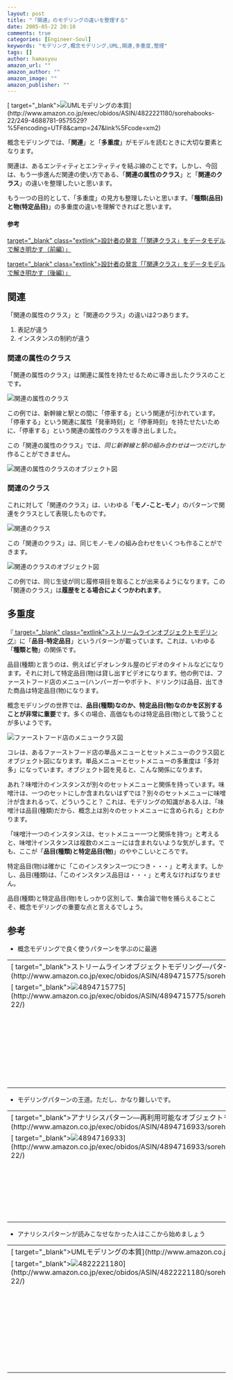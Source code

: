 ```yaml
---
layout: post
title: "「関連」のモデリングの違いを整理する"
date: 2005-05-22 20:10
comments: true
categories: [Engineer-Soul]
keywords: "モデリング,概念モデリング,UML,関連,多重度,整理"
tags: []
author: hamasyou
amazon_url: ""
amazon_author: ""
amazon_image: ""
amazon_publisher: ""
---
```


<p>
[ target="_blank"><img src="http://images-jp.amazon.com/images/P/4822221180.09.MZZZZZZZ.jpg"   border="0" alt="UMLモデリングの本質" />](http://www.amazon.co.jp/exec/obidos/ASIN/4822221180/sorehabooks-22/249-4688781-9575529?%5Fencoding=UTF8&camp=247&link%5Fcode=xm2)
</p>

概念モデリングでは、「<strong>関連</strong>」と「<strong>多重度</strong>」がモデルを読むときに大切な要素となります。

関連は、あるエンティティとエンティティを結ぶ線のことです。しかし、今回は、もう一歩進んだ関連の使い方である、「<strong>関連の属性のクラス</strong>」と「<strong>関連のクラス</strong>」の違いを整理したいと思います。

もう一つの目的として、「多重度」の見方も整理したいと思います。「<strong>種類(品目)と物(特定品目)</strong>」の多重度の違いを理解できればと思います。

<section>

<h4>参考</h4>

[ target="_blank" class="extlink">設計者の発言「「関連クラス」をデータモデルで解き明かす（前編）」](http://watanabek.cocolog-nifty.com/blog/2005/04/post_554e.html)

[ target="_blank" class="extlink">設計者の発言「「関連クラス」をデータモデルで解き明かす（後編）」](http://watanabek.cocolog-nifty.com/blog/2005/04/post_6405.html)

</section>


<!-- more -->

<h2>関連</h2>

「関連の属性のクラス」と「関連のクラス」の違いは2つあります。

<ol><li>表記が違う</li><li>インスタンスの制約が違う</li></ol>

<h3>関連の属性のクラス</h3>

「関連の属性のクラス」は関連に属性を持たせるために導き出したクラスのことです。

<img src="http://hamasyou.com/images/modeling/relation_class.gif" alt="関連の属性のクラス" />

この例では、新幹線と駅との間に「停車する」という関連が引かれています。「停車する」という関連に属性「発車時刻」と「停車時刻」を持たせたいために、「停車する」という関連の属性のクラスを導き出しました。

この「関連の属性のクラス」では、<em>同じ新幹線と駅の組み合わせは一つだけ</em>しか作ることができません。

<img src="http://hamasyou.com/images/modeling/relation_object.gif" alt="関連の属性のクラスのオブジェクト図" />

<h3>関連のクラス</h3>

これに対して「関連のクラス」は、いわゆる「<strong>モノ-こと-モノ</strong>」のパターンで関連をクラスとして表現したものです。

<img src="http://hamasyou.com/images/modeling/class_of_relation.gif" alt="関連のクラス" />

この「関連のクラス」は、同じモノ-モノの組み合わせをいくつも作ることができます。

<img src="http://hamasyou.com/images/modeling/class_of_relation_object.gif" alt="関連のクラスのオブジェクト図" />

この例では、同じ生徒が同じ履修項目を取ることが出来るようになります。この「関連のクラス」は<b class="red">履歴をとる場合によくつかわれます</b>。

<h2>多重度</h2>

『[ target="_blank" class="extlink">ストリームラインオブジェクトモデリング](http://www.amazon.co.jp/exec/obidos/ASIN/4894715775/sorehabooks-22/249-4688781-9575529?%5Fencoding=UTF8&camp=247&link%5Fcode=xm2)』に「<strong>品目-特定品目</strong>」というパターンが載っています。これは、いわゆる「<strong>種類と物</strong>」の関係です。

品目(種類)と言うのは、例えばビデオレンタル屋のビデオのタイトルなどになります。それに対して特定品目(物)は貸し出すビデオになります。他の例では、ファーストフード店のメニュー(ハンバーガーやポテト、ドリンク)は品目、出てきた商品は特定品目(物)になります。

概念モデリングの世界では、<strong>品目(種類)なのか、特定品目(物)なのかを区別することが非常に重要</strong>です。多くの場合、高価なものは特定品目(物)として扱うことが多いようです。

<img src="http://hamasyou.com/images/modeling/barger_class.gif" alt="ファーストフード店のメニュークラス図" />

コレは、あるファーストフード店の単品メニューとセットメニューのクラス図とオブジェクト図になります。単品メニューとセットメニューの多重度は「多対多」になっています。オブジェクト図を見ると、こんな関係になります。

あれ？味噌汁のインスタンスが別々のセットメニューと関係を持っています。味噌汁は、一つのセットにしか含まれないはずでは？別々のセットメニューに味噌汁が含まれるって、どういうこと？
これは、モデリングの知識がある人は、「味噌汁は品目(種類)だから、概念上は別々のセットメニューに含められる」とわかります。

「味噌汁一つのインスタンスは、セットメニュー一つと関係を持つ」と考えると、味噌汁インスタンスは複数のメニューには含まれないような気がします。でも、ここが「<strong>品目(種類)と特定品目(物)</strong>」のややこしいところです。

特定品目(物)は確かに「このインスタンス一つにつき・・・」と考えます。しかし、品目(種類)は、「このインスタンス品目は・・・」と考えなければなりません。

品目(種類)と特定品目(物)をしっかり区別して、集合論で物を捕らえることこそ、概念モデリングの重要な点と言えるでしょう。

<h2>参考</h2>

+ 概念モデリングで良く使うパターンを学ぶのに最適
<div class="rakuten"><table width=400 border="0" cellpadding="5"><tr><td colspan="2"  class="g-tools_title">[ target="_blank">ストリームラインオブジェクトモデリング―パターンとビジネスルールによるUML](http://www.amazon.co.jp/exec/obidos/ASIN/4894715775/sorehabooks-22/)</td></tr><tr><td class="g-tools_img" valign="top">[ target="_blank"><img src="http://images.amazon.com/images/P/4894715775.09._SCMZZZZZZZ_.jpg"   border="0" alt="4894715775" />](http://www.amazon.co.jp/exec/obidos/ASIN/4894715775/sorehabooks-22/)</td><td valign="top"  class="g-tools_body" /><font size="-1">ジル ニコラ マイク アベニー マーク メイフィールド Jill Nicola<br /><br /><iframe scrolling="no" frameborder="0" width="200" height="40" hspace="0" vspace="0" marginheight="0" marginwidth="0" src="http://webservices.amazon.co.jp/onca/xml?Service=AWSECommerceService&SubscriptionId=0G91FPYVW6ZGWBH4Y9G2&AssociateTag=goodpic-22&Operation=ItemLookup&IdType=ASIN&ContentType=text/html&Page=1&ResponseGroup=Offers&ItemId=4894715775&Version=2004-10-04&Style=http://www.g-tools.net/xsl/priceFFFFFF.xsl"></iframe><br /><strong>おすすめ平均  </strong><img src="http://g-images.amazon.com/images/G/01/detail/stars-4-5.gif"   border="0" alt="star" /><br /><img src="http://g-images.amazon.com/images/G/01/detail/stars-5-0.gif"   border="0" alt="star" />ドメインモデリングの方法論を明快に説明<br /><img src="http://g-images.amazon.com/images/G/01/detail/stars-5-0.gif"   border="0" alt="star" />モデリングの基本が身に付く<br /><img src="http://g-images.amazon.com/images/G/01/detail/stars-5-0.gif"   border="0" alt="star" />オブジェクト思考(指向ではない)業務分析<br /><img src="http://g-images.amazon.com/images/G/01/detail/stars-4-0.gif"   border="0" alt="star" />ミクロな頻出モデルをたくさん紹介<br /><br />[ target="_blank" />Amazonで詳しく見る](http://www.amazon.co.jp/exec/obidos/ASIN/4894715775/sorehabooks-22/)</font><font size="-2"> by [ >G-Tools](http://www.goodpic.com/mt/aws/index.html)</font></td></tr></table></div>

+ モデリングパターンの王道。ただし、かなり難しいです。
<div class="rakuten"><table width=400 border="0" cellpadding="5"><tr><td colspan="2"  class="g-tools_title">[ target="_blank">アナリシスパターン―再利用可能なオブジェクトモデル](http://www.amazon.co.jp/exec/obidos/ASIN/4894716933/sorehabooks-22/)</td></tr><tr><td class="g-tools_img" valign="top">[ target="_blank"><img src="http://images.amazon.com/images/P/4894716933.09._SCMZZZZZZZ_.jpg"   border="0" alt="4894716933" />](http://www.amazon.co.jp/exec/obidos/ASIN/4894716933/sorehabooks-22/)</td><td valign="top"  class="g-tools_body" /><font size="-1">マーチン ファウラー Martin Fowler 堀内 一 友野 晶夫<br /><br /><iframe scrolling="no" frameborder="0" width="200" height="40" hspace="0" vspace="0" marginheight="0" marginwidth="0" src="http://webservices.amazon.co.jp/onca/xml?Service=AWSECommerceService&SubscriptionId=0G91FPYVW6ZGWBH4Y9G2&AssociateTag=goodpic-22&Operation=ItemLookup&IdType=ASIN&ContentType=text/html&Page=1&ResponseGroup=Offers&ItemId=4894716933&Version=2004-10-04&Style=http://www.g-tools.net/xsl/priceFFFFFF.xsl"></iframe><br /><strong>おすすめ平均  </strong><img src="http://g-images.amazon.com/images/G/01/detail/stars-5-0.gif"   border="0" alt="star" /><br /><img src="http://g-images.amazon.com/images/G/01/detail/stars-5-0.gif"   border="0" alt="star" />よい本ですね<br /><img src="http://g-images.amazon.com/images/G/01/detail/stars-5-0.gif"   border="0" alt="star" />「オブジェクト」指向モデリングの導き手<br /><br />[ target="_blank" />Amazonで詳しく見る](http://www.amazon.co.jp/exec/obidos/ASIN/4894716933/sorehabooks-22/)</font><font size="-2"> by [ >G-Tools](http://www.goodpic.com/mt/aws/index.html)</font></td></tr></table></div>

+ アナリシスパターンが読みこなせなかった人はここから始めましょう
<div class="rakuten"><table width=400 border="0" cellpadding="5"><tr><td colspan="2"  class="g-tools_title">[ target="_blank">UMLモデリングの本質](http://www.amazon.co.jp/exec/obidos/ASIN/4822221180/sorehabooks-22/)</td></tr><tr><td class="g-tools_img" valign="top">[ target="_blank"><img src="http://images.amazon.com/images/P/4822221180.09._SCMZZZZZZZ_.jpg"   border="0" alt="4822221180" />](http://www.amazon.co.jp/exec/obidos/ASIN/4822221180/sorehabooks-22/)</td><td valign="top"  class="g-tools_body" /><font size="-1">児玉 公信<br /><br /><iframe scrolling="no" frameborder="0" width="200" height="40" hspace="0" vspace="0" marginheight="0" marginwidth="0" src="http://webservices.amazon.co.jp/onca/xml?Service=AWSECommerceService&SubscriptionId=0G91FPYVW6ZGWBH4Y9G2&AssociateTag=goodpic-22&Operation=ItemLookup&IdType=ASIN&ContentType=text/html&Page=1&ResponseGroup=Offers&ItemId=4822221180&Version=2004-10-04&Style=http://www.g-tools.net/xsl/priceFFFFFF.xsl"></iframe><br /><strong>おすすめ平均  </strong><img src="http://g-images.amazon.com/images/G/01/detail/stars-4-5.gif"   border="0" alt="star" /><br /><img src="http://g-images.amazon.com/images/G/01/detail/stars-3-0.gif"   border="0" alt="star" />チャレンジングな本<br /><img src="http://g-images.amazon.com/images/G/01/detail/stars-5-0.gif"   border="0" alt="star" />UMLモデリングの窓から見た情報システム工学の展望<br /><img src="http://g-images.amazon.com/images/G/01/detail/stars-5-0.gif"   border="0" alt="star" />モデリングについて説得力のある解説が多々あります。<br /><img src="http://g-images.amazon.com/images/G/01/detail/stars-4-0.gif"   border="0" alt="star" />この本を手がかりに、自分でやってみよう！<br /><img src="http://g-images.amazon.com/images/G/01/detail/stars-5-0.gif"   border="0" alt="star" />これは「モデリング本」です。<br /><br />[ target="_blank" />Amazonで詳しく見る](http://www.amazon.co.jp/exec/obidos/ASIN/4822221180/sorehabooks-22/)</font><font size="-2"> by [ >G-Tools](http://www.goodpic.com/mt/aws/index.html)</font></td></tr></table></div>




